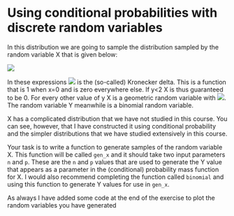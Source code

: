 # Using conditional probabilities with discrete random variables

In this distribution we are going to sample the distribution sampled by the random variable X that is given below:

![](https://render.githubusercontent.com/render/math?math=P(X=x|Y=y)=\delta(x-0)\quad\\textrm{if}\quad\y<0\qquad\P(X=x|Y=y)=\left(1-\frac{1}{y}\right)^{x}\frac{1}{y}\qquad\textrm{otherwise}\qquad\textrm{where}\qquad\P(Y=y)=\binom{n}{y}(1-p)^{n-y}p^y)

In these expressions ![](https://render.githubusercontent.com/render/math?math=\delta(x-0)) is the (so-called) Kronecker delta.  This is a function that is 1 when x=0 and is zero everywhere else.  If y<2 X is thus guaranteed to be 0.  For every other value of y X is a geometric random variable with ![](https://render.githubusercontent.com/render/math?math=p=\frac{1}{y}).  The random variable Y meanwhile is a binomial random variable.   

X has a complicated distribution that we have not studied in this course.  You can see, however, that I have constructed it using conditional probability and the simpler distributions that we have studied extensively in this course. 

Your task is to write a function to generate samples of the random variable X.  This function will be called `gen_x` and it should take two input parameters `n` and `p`.  These are the `n` and `p` values that are used to generate the Y value that appears as a parameter in the (conditional) probability mass function for X.  I would also recommend completing the function called `binomial` and using this function to generate Y values for use in `gen_x`.

As always I have added some code at the end of the exercise to plot the random variables you have generated 
